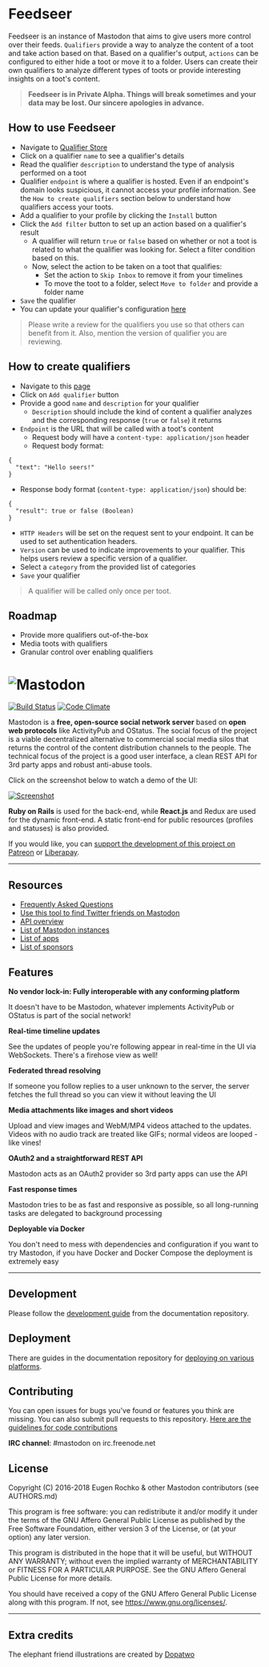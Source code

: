 # Feedseer

Feedseer is an instance of Mastodon that aims to give users more control over their feeds. `Qualifiers` provide a way to analyze the content of a toot and take action based on that. Based on a qualifier's output, `actions` can be configured to either hide a toot or move it to a folder. Users can create their own qualifiers to analyze different types of toots or provide interesting insights on a toot's content.

> **Feedseer is in Private Alpha. Things will break sometimes and your data may be lost. Our sincere apologies in advance.**

## How to use Feedseer

- Navigate to [Qualifier Store](https://feedseer.com/settings/all_qualifiers)
- Click on a qualifier `name` to see a qualifier's details
- Read the qualifier `description` to understand the type of analysis performed on a toot
- Qualifier `endpoint` is where a qualifier is hosted. Even if an endpoint's domain looks suspicious, it cannot access your profile information. See the `How to create qualifiers` section below to understand how qualifiers access your toots.
- Add a qualifier to your profile by clicking the `Install` button
- Click the `Add filter` button to set up an action based on a qualifier's result
  - A qualifier will return `true` or `false` based on whether or not a toot is related to what the qualifier was looking for. Select a filter condition based on this.
  - Now, select the action to be taken on a toot that qualifies:
    - Set the action to `Skip Inbox` to remove it from your timelines
    - To move the toot to a folder, select `Move to folder` and provide a folder name
- `Save` the qualifier
- You can update your qualifier's configuration [here](https://feedseer.com/settings/installed_qualifiers)

> Please write a review for the qualifiers you use so that others can benefit from it. Also, mention the version of qualifier you are reviewing.

## How to create qualifiers

- Navigate to this [page](https://feedseer.com/settings/your_qualifiers)
- Click on `Add qualifier` button
- Provide a good `name` and `description` for your qualifier
   - `Description` should include the kind of content a qualifier analyzes and the corresponding response (`true` or `false`) it returns
- `Endpoint` is the URL that will be called with a toot's content
  - Request body will have a `content-type: application/json` header
  - Request body format:
```
{
  "text": "Hello seers!"
}
```
  - Response body format (`content-type: application/json`) should be:

```
{
  "result": true or false (Boolean)
}
```
- `HTTP Headers` will be set on the request sent to your endpoint. It can be used to set authentication headers.
- `Version` can be used to indicate improvements to your qualifier. This helps users review a specific version of a qualifier.
- Select a `category` from the provided list of categories
- `Save` your qualifier

> A qualifier will be called only once per toot.

## Roadmap

- Provide more qualifiers out-of-the-box
- Media toots with qualifiers
- Granular control over enabling qualifiers

![Mastodon](https://i.imgur.com/NhZc40l.png)
========

[![Build Status](https://img.shields.io/circleci/project/github/tootsuite/mastodon.svg)][circleci]
[![Code Climate](https://img.shields.io/codeclimate/maintainability/tootsuite/mastodon.svg)][code_climate]

[circleci]: https://circleci.com/gh/tootsuite/mastodon
[code_climate]: https://codeclimate.com/github/tootsuite/mastodon

Mastodon is a **free, open-source social network server** based on **open web protocols** like ActivityPub and OStatus. The social focus of the project is a viable decentralized alternative to commercial social media silos that returns the control of the content distribution channels to the people. The technical focus of the project is a good user interface, a clean REST API for 3rd party apps and robust anti-abuse tools.

Click on the screenshot below to watch a demo of the UI:

[![Screenshot](https://i.imgur.com/qrNOiSp.png)][youtube_demo]

[youtube_demo]: https://www.youtube.com/watch?v=IPSbNdBmWKE

**Ruby on Rails** is used for the back-end, while **React.js** and Redux are used for the dynamic front-end. A static front-end for public resources (profiles and statuses) is also provided.

If you would like, you can [support the development of this project on Patreon][patreon] or [Liberapay][liberapay].

[patreon]: https://www.patreon.com/user?u=619786
[liberapay]: https://liberapay.com/Mastodon/

---

## Resources

- [Frequently Asked Questions](https://github.com/tootsuite/documentation/blob/master/Using-Mastodon/FAQ.md)
- [Use this tool to find Twitter friends on Mastodon](https://bridge.joinmastodon.org)
- [API overview](https://github.com/tootsuite/documentation/blob/master/Using-the-API/API.md)
- [List of Mastodon instances](https://github.com/tootsuite/documentation/blob/master/Using-Mastodon/List-of-Mastodon-instances.md)
- [List of apps](https://github.com/tootsuite/documentation/blob/master/Using-Mastodon/Apps.md)
- [List of sponsors](https://joinmastodon.org/sponsors)

## Features

**No vendor lock-in: Fully interoperable with any conforming platform**

It doesn't have to be Mastodon, whatever implements ActivityPub or OStatus is part of the social network!

**Real-time timeline updates**

See the updates of people you're following appear in real-time in the UI via WebSockets. There's a firehose view as well!

**Federated thread resolving**

If someone you follow replies to a user unknown to the server, the server fetches the full thread so you can view it without leaving the UI

**Media attachments like images and short videos**

Upload and view images and WebM/MP4 videos attached to the updates. Videos with no audio track are treated like GIFs; normal videos are looped - like vines!

**OAuth2 and a straightforward REST API**

Mastodon acts as an OAuth2 provider so 3rd party apps can use the API

**Fast response times**

Mastodon tries to be as fast and responsive as possible, so all long-running tasks are delegated to background processing

**Deployable via Docker**

You don't need to mess with dependencies and configuration if you want to try Mastodon, if you have Docker and Docker Compose the deployment is extremely easy

---

## Development

Please follow the [development guide](https://github.com/tootsuite/documentation/blob/master/Running-Mastodon/Development-guide.md) from the documentation repository.

## Deployment

There are guides in the documentation repository for [deploying on various platforms](https://github.com/tootsuite/documentation#running-mastodon).

## Contributing

You can open issues for bugs you've found or features you think are missing. You can also submit pull requests to this repository. [Here are the guidelines for code contributions](CONTRIBUTING.md)

**IRC channel**: #mastodon on irc.freenode.net

## License

Copyright (C) 2016-2018 Eugen Rochko & other Mastodon contributors (see AUTHORS.md)

This program is free software: you can redistribute it and/or modify it under the terms of the GNU Affero General Public License as published by the Free Software Foundation, either version 3 of the License, or (at your option) any later version.

This program is distributed in the hope that it will be useful, but WITHOUT ANY WARRANTY; without even the implied warranty of MERCHANTABILITY or FITNESS FOR A PARTICULAR PURPOSE. See the GNU Affero General Public License for more details.

You should have received a copy of the GNU Affero General Public License along with this program. If not, see <https://www.gnu.org/licenses/>.

---

## Extra credits

The elephant friend illustrations are created by [Dopatwo](https://mastodon.social/@dopatwo)
